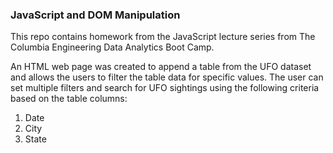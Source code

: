 ### JavaScript and DOM Manipulation

This repo contains homework from the JavaScript lecture series from The Columbia Engineering Data Analytics Boot Camp.


An HTML web page was created to append a table from the UFO dataset and allows the users to filter the table data for specific values. The user can set multiple filters and search for UFO sightings using the following criteria based on the table columns:

  1. Date
  2. City
  3. State
  

